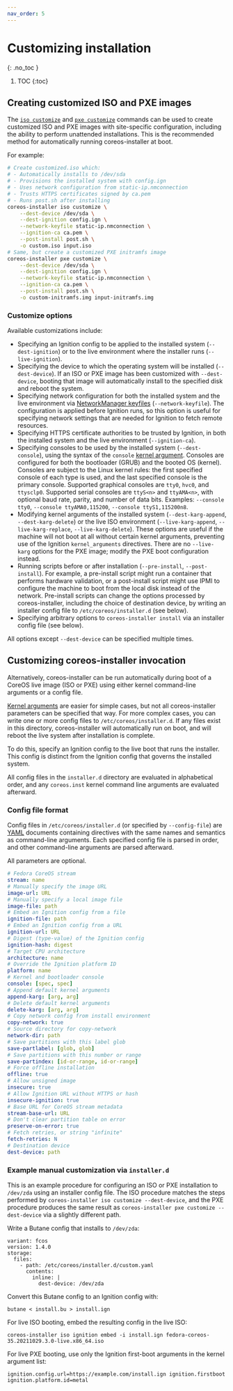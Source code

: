 ```yaml
---
nav_order: 5
---
```


# Customizing installation
{: .no_toc }

1. TOC
{:toc}

## Creating customized ISO and PXE images

The [`iso customize`](cmd/iso.md#coreos-installer-iso-customize) and
[`pxe customize`](cmd/pxe.md#coreos-installer-pxe-customize) commands can be
used to create customized ISO and PXE images with site-specific
configuration, including the ability to perform unattended installations.
This is the recommended method for automatically running coreos-installer at
boot.

For example:

```bash
# Create customized.iso which:
# - Automatically installs to /dev/sda
# - Provisions the installed system with config.ign
# - Uses network configuration from static-ip.nmconnection
# - Trusts HTTPS certificates signed by ca.pem
# - Runs post.sh after installing
coreos-installer iso customize \
    --dest-device /dev/sda \
    --dest-ignition config.ign \
    --network-keyfile static-ip.nmconnection \
    --ignition-ca ca.pem \
    --post-install post.sh \
    -o custom.iso input.iso
# Same, but create a customized PXE initramfs image
coreos-installer pxe customize \
    --dest-device /dev/sda \
    --dest-ignition config.ign \
    --network-keyfile static-ip.nmconnection \
    --ignition-ca ca.pem \
    --post-install post.sh \
    -o custom-initramfs.img input-initramfs.img
```

### Customize options

Available customizations include:

- Specifying an Ignition config to be applied to the installed system
  (`--dest-ignition`) or to the live environment where the installer runs
  (`--live-ignition`).
- Specifying the device to which the operating system will be installed
  (`--dest-device`).  If an ISO or PXE image has been customized with
  `--dest-device`, booting that image will automatically install to the
  specified disk and reboot the system.
- Specifying network configuration for both the installed system and the
  live environment via
  [NetworkManager keyfiles](https://developer.gnome.org/NetworkManager/stable/nm-settings-keyfile.html)
  (`--network-keyfile`).  The configuration is applied before Ignition runs,
  so this option is useful for specifying network settings that are needed
  for Ignition to fetch remote resources.
- Specifying HTTPS certificate authorities to be trusted by Ignition, in
  both the installed system and the live environment (`--ignition-ca`).
- Specifying consoles to be used by the installed system (`--dest-console`),
  using the syntax of the `console`
  [kernel argument](https://www.kernel.org/doc/html/latest/admin-guide/serial-console.html).
  Consoles are configured for both the bootloader (GRUB) and the booted OS
  (kernel).  Consoles are subject to the Linux kernel rules: the first
  specified console of each type is used, and the last specified console
  is the primary console.
  Supported graphical consoles are `tty0`, `hvc0`, and `ttysclp0`.
  Supported serial consoles are `ttyS<n>` and `ttyAMA<n>`, with optional
  baud rate, parity, and number of data bits.
  Examples: `--console tty0`, `--console ttyAMA0,115200`,
  `--console ttyS1,115200n8`.
- Modifying kernel arguments of the installed system (`--dest-karg-append`,
  `--dest-karg-delete`) or the live ISO environment (`--live-karg-append`,
  `--live-karg-replace`, `--live-karg-delete`).  These options are useful if
  the machine will not boot at all without certain kernel arguments,
  preventing use of the Ignition `kernel_arguments` directives.  There are
  no `--live-karg` options for the PXE image; modify the PXE boot
  configuration instead.
- Running scripts before or after installation (`--pre-install`,
  `--post-install`).  For example, a pre-install script might run a
  container that performs hardware validation, or a post-install script
  might use IPMI to configure the machine to boot from the local disk
  instead of the network.  Pre-install scripts can change the options
  processed by coreos-installer, including the choice of destination device,
  by writing an installer config file to `/etc/coreos/installer.d` (see
  below).
- Specifying arbitrary options to `coreos-installer install` via an
  installer config file (see below).

All options except `--dest-device` can be specified multiple times.

## Customizing coreos-installer invocation

Alternatively, coreos-installer can be run automatically during boot of a
CoreOS live image (ISO or PXE) using either kernel command-line arguments
or a config file.

[Kernel arguments](getting-started.md#kernel-command-line-options-for-coreos-installer-running-as-a-service)
are easier for simple cases, but not all coreos-installer parameters can be
specified that way.  For more complex cases, you can write one or more
config files to `/etc/coreos/installer.d`.  If any files exist in this
directory, coreos-installer will automatically run on boot, and will reboot
the live system after installation is complete.

To do this, specify an Ignition config to the live boot that runs the
installer.  This config is distinct from the Ignition config that governs
the installed system.

All config files in the `installer.d` directory are evaluated in
alphabetical order, and any `coreos.inst` kernel command line arguments are
evaluated afterward.

### Config file format

Config files in `/etc/coreos/installer.d` (or specified by `--config-file`)
are [YAML](https://yaml.org/) documents containing directives with the same
names and semantics as command-line arguments.  Each specified config file
is parsed in order, and other command-line arguments are parsed afterward.

All parameters are optional.

<!-- begin example config -->
```yaml
# Fedora CoreOS stream
stream: name
# Manually specify the image URL
image-url: URL
# Manually specify a local image file
image-file: path
# Embed an Ignition config from a file
ignition-file: path
# Embed an Ignition config from a URL
ignition-url: URL
# Digest (type-value) of the Ignition config
ignition-hash: digest
# Target CPU architecture
architecture: name
# Override the Ignition platform ID
platform: name
# Kernel and bootloader console
console: [spec, spec]
# Append default kernel arguments
append-karg: [arg, arg]
# Delete default kernel arguments
delete-karg: [arg, arg]
# Copy network config from install environment
copy-network: true
# Source directory for copy-network
network-dir: path
# Save partitions with this label glob
save-partlabel: [glob, glob]
# Save partitions with this number or range
save-partindex: [id-or-range, id-or-range]
# Force offline installation
offline: true
# Allow unsigned image
insecure: true
# Allow Ignition URL without HTTPS or hash
insecure-ignition: true
# Base URL for CoreOS stream metadata
stream-base-url: URL
# Don't clear partition table on error
preserve-on-error: true
# Fetch retries, or string "infinite"
fetch-retries: N
# Destination device
dest-device: path
```
<!-- end example config -->

### Example manual customization via `installer.d`

This is an example procedure for configuring an ISO or PXE installation to
`/dev/zda` using an installer config file.  The ISO procedure matches the
steps performed by `coreos-installer iso customize --dest-device`, and the
PXE procedure produces the same result as `coreos-installer pxe customize
--dest-device` via a slightly different path.

Write a Butane config that installs to `/dev/zda`:

```
variant: fcos
version: 1.4.0
storage:
  files:
    - path: /etc/coreos/installer.d/custom.yaml
      contents:
        inline: |
          dest-device: /dev/zda
```

Convert this Butane config to an Ignition config with:

```
butane < install.bu > install.ign
```

For live ISO booting, embed the resulting config in the live ISO:

```
coreos-installer iso ignition embed -i install.ign fedora-coreos-35.20211029.3.0-live.x86_64.iso
```

For live PXE booting, use only the Ignition first-boot arguments in the
kernel argument list:

```
ignition.config.url=https://example.com/install.ign ignition.firstboot ignition.platform.id=metal
```
